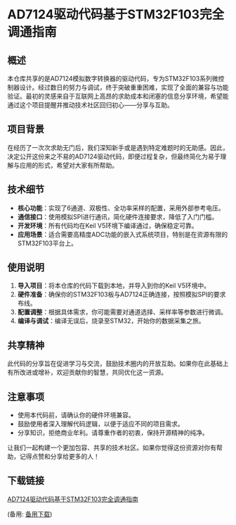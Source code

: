 # AD7124驱动代码基于STM32F103完全调通指南

## 概述

本仓库共享的是AD7124模拟数字转换器的驱动代码，专为STM32F103系列微控制器设计。经过数日的努力与调试，终于突破重重困难，实现了全面的兼容与功能验证。最初的灵感来自于互联网上高昂的求助成本和闭塞的信息分享环境，希望能通过这个项目提醒并推动技术社区回归初心——分享与互助。

## 项目背景

在经历了一次次求助无门后，我们深知新手或是遇到特定难题时的无助感。因此，决定公开这份来之不易的AD7124驱动代码，即便过程复杂，但最终简化为易于理解与应用的形式，希望对大家有所帮助。

## 技术细节

- **核心功能**：实现了6通道、双极性、全功率采样的配置，采用外部参考电压。
- **通信接口**：使用模拟SPI进行通讯，简化硬件连接要求，降低了入门门槛。
- **开发环境**：所有代码均在Keil V5环境下编译通过，确保稳定可靠。
- **应用场景**：适合需要高精度ADC功能的嵌入式系统项目，特别是在资源有限的STM32F103平台上。

## 使用说明

1. **导入项目**：将本仓库的代码下载到本地，并导入到你的Keil V5环境中。
2. **硬件准备**：确保你的STM32F103板与AD7124正确连接，按照模拟SPI的要求布线。
3. **配置调整**：根据具体需求，你可能需要对通道选择、采样率等参数进行微调。
4. **编译与调试**：编译无误后，烧录至STM32，开始你的数据采集之旅。

## 共享精神

此代码的分享旨在促进学习与交流，鼓励技术圈内的开放互助。如果你在此基础上有所改进或增补，欢迎贡献你的智慧，共同优化这一资源。

## 注意事项

- 使用本代码前，请确认你的硬件环境兼容。
- 鼓励使用者深入理解代码逻辑，以便于适应不同的项目需求。
- 分享知识，拒绝商业牟利。请尊重作者的初衷，保持开源精神的纯净。

让我们一起构建一个更加包容、共享的技术社区。如果你觉得这份资源对你有帮助，记得点赞和分享给更多的人！

## 下载链接
[AD7124驱动代码基于STM32F103完全调通指南](https://pan.quark.cn/s/a73c02d0ca03) 

(备用: [备用下载](https://pan.baidu.com/s/1NyLNVHVNYTCoDwII4IN1Ow?pwd=1234))
